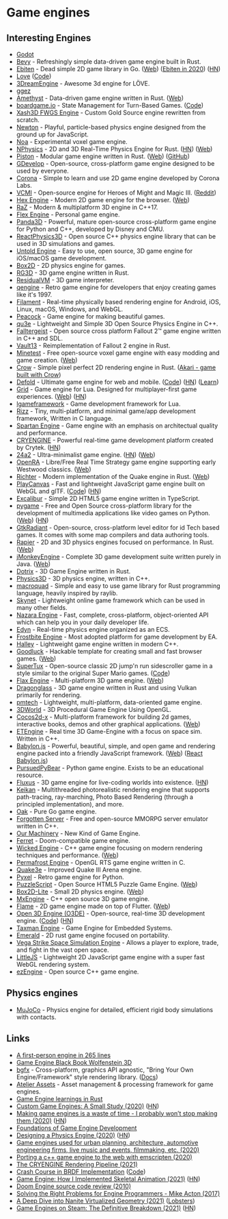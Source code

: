 # Game engines

## Interesting Engines

- [Godot](https://github.com/godotengine/godot)
- [Bevy](https://github.com/bevyengine/bevy) - Refreshingly simple data-driven game engine built in Rust.
- [Ebiten](https://github.com/hajimehoshi/ebiten) - Dead simple 2D game library in Go. ([Web](https://ebiten.org/)) ([Ebiten in 2020](https://ebiten.org/blog/2020.html)) ([HN](https://news.ycombinator.com/item?id=25429375))
- [Love](https://love2d.org) ([Code](https://github.com/love2d/love))
- [3DreamEngine](https://github.com/3dreamengine/3DreamEngine) - Awesome 3d engine for LÖVE.
- [ggez](https://github.com/ggez/ggez)
- [Amethyst](https://github.com/amethyst/amethyst) - Data-driven game engine written in Rust. ([Web](https://amethyst.rs/))
- [boardgame.io](https://boardgame.io/) - State Management for Turn-Based Games. ([Code](https://github.com/boardgameio/boardgame.io))
- [Xash3D FWGS Engine](https://github.com/FWGS/xash3d) - Custom Gold Source engine rewritten from scratch.
- [Newton](https://github.com/hunterloftis/newton) - Playful, particle-based physics engine designed from the ground up for JavaScript.
- [Noa](https://github.com/andyhall/noa) - Experimental voxel game engine.
- [NPhysics](https://github.com/rustsim/nphysics) - 2D and 3D Real-Time Physics Engine for Rust. ([HN](https://news.ycombinator.com/item?id=23599318)) ([Web](https://nphysics.org/))
- [Piston](https://github.com/PistonDevelopers/piston) - Modular game engine written in Rust. ([Web](https://www.piston.rs/)) ([GitHub](https://github.com/PistonDevelopers))
- [GDevelop](https://github.com/4ian/GDevelop) - Open-source, cross-platform game engine designed to be used by everyone.
- [Corona](https://github.com/coronalabs/corona) - Simple to learn and use 2D game engine developed by Corona Labs.
- [VCMI](https://github.com/vcmi/vcmi) - Open-source engine for Heroes of Might and Magic III. ([Reddit](https://www.reddit.com/r/programming/comments/i5oyqz/heroes_of_might_and_magic_iii_engine_written_from/))
- [Hex Engine](https://github.com/suchipi/hex-engine) - Modern 2D game engine for the browser. ([Web](https://hex-engine.dev/))
- [RaZ](https://github.com/Razakhel/RaZ) - Modern & multiplatform 3D engine in C++17.
- [Flex Engine](https://github.com/ajweeks/FlexEngine) - Personal game engine.
- [Panda3D](https://github.com/panda3d/panda3d) - Powerful, mature open-source cross-platform game engine for Python and C++, developed by Disney and CMU.
- [ReactPhysics3D](https://github.com/DanielChappuis/reactphysics3d) - Open source C++ physics engine library that can be used in 3D simulations and games.
- [Untold Engine](https://github.com/untoldengine/UntoldEngine) - Easy to use, open source, 3D game engine for iOS/macOS game development.
- [Box2D](https://github.com/erincatto/box2d) - 2D physics engine for games.
- [RG3D](https://github.com/mrDIMAS/rg3d) - 3D game engine written in Rust.
- [ResidualVM](https://github.com/residualvm/residualvm) - 3D game interpreter.
- [qengine](https://github.com/klaussilveira/qengine) - Retro game engine for developers that enjoy creating games like it's 1997.
- [Filament](https://github.com/google/filament) - Real-time physically based rendering engine for Android, iOS, Linux, macOS, Windows, and WebGL.
- [Peacock](https://github.com/maxdeviant/peacock) - Game engine for making beautiful games.
- [qu3e](https://github.com/RandyGaul/qu3e) - Lightweight and Simple 3D Open Source Physics Engine in C++.
- [Falltergeist](https://github.com/falltergeist/falltergeist) - Open source cross platform Fallout 2™ game engine written in C++ and SDL.
- [Vault13](https://github.com/pingw33n/vault13) - Reimplementation of Fallout 2 engine in Rust.
- [Minetest](https://github.com/minetest/minetest) - Free open-source voxel game engine with easy modding and game creation. ([Web](https://www.minetest.net/))
- [Crow](https://github.com/lcnr/crow) - Simple pixel perfect 2D rendering engine in Rust. ([Akari - game built with Crow](https://github.com/lcnr/akari))
- [Defold](https://defold.com/) - Ultimate game engine for web and mobile. ([Code](https://github.com/defold/defold)) ([HN](https://news.ycombinator.com/item?id=23232648)) ([Learn](https://defold.com/learn/))
- [Grid](https://github.com/Planimeter/grid-sdk) - Game engine for Lua. Designed for multiplayer-first game experiences. ([Web](https://www.planimeter.org/grid-sdk/)) ([HN](https://news.ycombinator.com/item?id=23449224))
- [lgameframework](https://github.com/Planimeter/lgf) - Game development framework for Lua.
- [Rizz](https://github.com/septag/rizz) - Tiny, multi-platform, and minimal game/app development framework, Written in C language.
- [Spartan Engine](https://github.com/PanosK92/SpartanEngine) - Game engine with an emphasis on architectual quality and performance.
- [CRYENGINE](https://github.com/CRYTEK/CRYENGINE/) - Powerful real-time game development platform created by Crytek. ([HN](https://news.ycombinator.com/item?id=23660099))
- [24a2](https://github.com/jamesroutley/24a2) - Ultra-minimalist game engine. ([HN](https://news.ycombinator.com/item?id=23664814)) ([Web](https://24a2.routley.io/))
- [OpenRA](https://www.openra.net/) - Libre/Free Real Time Strategy game engine supporting early Westwood classics. ([Web](https://www.openra.net/))
- [Richter](https://github.com/cormac-obrien/richter) - Modern implementation of the Quake engine in Rust. ([Web](http://c-obrien.org/richter/))
- [PlayCanvas](https://playcanvas.com/) - Fast and lightweight JavaScript game engine built on WebGL and glTF. ([Code](https://github.com/playcanvas/engine)) ([HN](https://news.ycombinator.com/item?id=24018097))
- [Excalibur](https://github.com/excaliburjs/Excalibur) - Simple 2D HTML5 game engine written in TypeScript.
- [pygame](https://github.com/pygame/pygame) - Free and Open Source cross-platform library for the development of multimedia applications like video games on Python. ([Web](https://www.pygame.org/news)) ([HN](https://news.ycombinator.com/item?id=24930615))
- [GtkRadiant](https://github.com/TTimo/GtkRadiant) - Open-source, cross-platform level editor for id Tech based games. It comes with some map compilers and data authoring tools.
- [Rapier](https://github.com/dimforge/rapier) - 2D and 3D physics engines focused on performance. In Rust. ([Web](https://rapier.rs/))
- [jMonkeyEngine](https://github.com/jMonkeyEngine/jmonkeyengine) - Complete 3D game development suite written purely in Java. ([Web](https://jmonkeyengine.org/))
- [Dotrix](https://github.com/lowenware/dotrix) - 3D Game Engine written in Rust.
- [Physics3D](https://github.com/ThePhysicsGuys/Physics3D) - 3D physics engine, written in C++.
- [macroquad](https://github.com/not-fl3/macroquad) - Simple and easy to use game library for Rust programming language, heavily inspired by raylib.
- [Skynet](https://github.com/cloudwu/skynet) - Lightweight online game framework which can be used in many other fields.
- [Nazara Engine](https://github.com/DigitalPulseSoftware/NazaraEngine) - Fast, complete, cross-platform, object-oriented API which can help you in your daily developer life.
- [Edyn](https://github.com/xissburg/edyn) - Real-time physics engine organized as an ECS.
- [Frostbite Engine](https://www.ea.com/frostbite) - Most adopted platform for game development by EA.
- [Halley](https://github.com/amzeratul/halley) - Lightweight game engine written in modern C++.
- [Goodluck](https://github.com/piesku/goodluck) - Hackable template for creating small and fast browser games. ([Web](https://gdlck.com/))
- [SuperTux](https://www.supertux.org/) - Open-source classic 2D jump'n run sidescroller game in a style similar to the original Super Mario games. ([Code](https://github.com/SuperTux/supertux))
- [Flax Engine](https://github.com/FlaxEngine/FlaxEngine) - Multi-platform 3D game engine. ([Web](https://flaxengine.com/))
- [Dragonglass](https://github.com/matthewjberger/dragonglass) - 3D game engine written in Rust and using Vulkan primarily for rendering.
- [pmtech](https://github.com/polymonster/pmtech) - Lightweight, multi-platform, data-oriented game engine.
- [3DWorld](https://github.com/fegennari/3DWorld) - 3D Procedural Game Engine Using OpenGL.
- [Cocos2d-x](https://github.com/cocos2d/cocos2d-x) - Multi-platform framework for building 2d games, interactive books, demos and other graphical applications. ([Web](https://www.cocos.com/en/))
- [ETEngine](https://github.com/Illation/ETEngine) - Real time 3D Game-Engine with a focus on space sim. Written in C++.
- [Babylon.js](https://github.com/BabylonJS/Babylon.js) - Powerful, beautiful, simple, and open game and rendering engine packed into a friendly JavaScript framework. ([Web](https://www.babylonjs.com/)) ([React Babylon.js](https://github.com/brianzinn/react-babylonjs))
- [PursuedPyBear](https://github.com/ppb/pursuedpybear) - Python game engine. Exists to be an educational resource.
- [Fluxus](http://www.pawfal.org/fluxus/) - 3D game engine for live-coding worlds into existence. ([HN](https://news.ycombinator.com/item?id=26130341))
- [Keikan](https://github.com/slightknack/keikan) - Multithreaded photorealistic rendering engine that supports path-tracing, ray-marching, Photo Based Rendering (through a principled implementation), and more.
- [Oak](https://github.com/oakmound/oak) - Pure Go game engine.
- [Forgotten Server](https://github.com/otland/forgottenserver) - Free and open-source MMORPG server emulator written in C++.
- [Our Machinery](https://ourmachinery.com/) - New Kind of Game Engine.
- [Ferret](https://github.com/Rua/ferret) - Doom-compatible game engine.
- [Wicked Engine](https://github.com/turanszkij/WickedEngine) - C++ game engine focusing on modern rendering techniques and performance. ([Web](https://wickedengine.net/))
- [Permafrost Engine](https://github.com/eduard-permyakov/permafrost-engine) - OpenGL RTS game engine written in C.
- [Quake3e](https://github.com/ec-/Quake3e) - Improved Quake III Arena engine.
- [Pyxel](https://github.com/kitao/pyxel) - Retro game engine for Python.
- [PuzzleScript](https://github.com/increpare/PuzzleScript) - Open Source HTML5 Puzzle Game Engine. ([Web](https://www.puzzlescript.net/))
- [Box2D-Lite](https://github.com/erincatto/box2d-lite) - Small 2D physics engine. ([Web](https://box2d.org/))
- [MxEngine](https://github.com/asc-community/MxEngine) - C++ open source 3D game engine.
- [Flame](https://github.com/flame-engine/flame) - 2D game engine made on top of Flutter. ([Web](https://flame-engine.org/))
- [Open 3D Engine (O3DE)](https://o3de.org/) - Open-source, real-time 3D development engine. ([Code](https://github.com/o3de/o3de)) ([HN](https://news.ycombinator.com/item?id=27751358))
- [Taxman Engine](https://github.com/McDevon/taxman-engine) - Game Engine for Embedded Systems.
- [Emerald](https://github.com/Bombfuse/emerald) - 2D rust game engine focused on portability.
- [Vega Strike Space Simulation Engine](https://github.com/vegastrike/Vega-Strike-Engine-Source) - Allows a player to explore, trade, and fight in the vast open space.
- [LittleJS](https://github.com/KilledByAPixel/LittleJS) - Lightweight 2D JavaScript game engine with a super fast WebGL rendering system.
- [ezEngine](https://github.com/ezEngine/ezEngine) - Open source C++ game engine.

## Physics engines

- [MuJoCo](https://github.com/openai/mujoco-py) - Physics engine for detailed, efficient rigid body simulations with contacts.

## Links

- [A first-person engine in 265 lines](http://www.playfuljs.com/a-first-person-engine-in-265-lines/)
- [Game Engine Black Book Wolfenstein 3D](http://fabiensanglard.net/gebbwolf3d/)
- [bgfx](https://github.com/bkaradzic/bgfx) - Cross-platform, graphics API agnostic, "Bring Your Own Engine/Framework" style rendering library. ([Docs](https://bkaradzic.github.io/bgfx/index.html))
- [Atelier Assets](https://github.com/amethyst/atelier-assets) - Asset management & processing framework for game engines.
- [Game Engine learnings in Rust](https://github.com/tuzz/game-engine)
- [Custom Game Engines: A Small Study (2020)](https://gist.github.com/raysan5/909dc6cf33ed40223eb0dfe625c0de74) ([HN](https://news.ycombinator.com/item?id=22965078))
- [Making game engines is a waste of time - I probably won’t stop making them (2020)](https://benwiser.com/blog/Making-game-engines-is-a-waste-of-time---I-probably-won%E2%80%99t-stop-making-them.html) ([HN](https://news.ycombinator.com/item?id=23214621))
- [Foundations of Game Engine Development](https://foundationsofgameenginedev.com/)
- [Designing a Physics Engine (2020)](https://blog.winter.dev/2020/designing-a-physics-engine/) ([HN](https://news.ycombinator.com/item?id=24016718))
- [Game engines used for urban planning, architecture, automotive engineering firms, live music and events, filmmaking, etc. (2020)](https://twitter.com/aaronzlewis/status/1291889682788253696)
- [Porting a c++ game engine to the web with emscripten (2020)](https://www.polymonster.co.uk/blog/porting-to-wasm-with-emscripten)
- [The CRYENGINE Rendering Pipeline (2021)](https://www.youtube.com/watch?v=34S3onEr3r8)
- [Crash Course in BRDF Implementation](https://boksajak.github.io/blog/BRDF) ([Code](https://github.com/boksajak/brdf))
- [Game Engine: How I Implemented Skeletal Animation (2021)](https://vladh.net/articles/game-engine-skeletal-animation.html) ([HN](https://news.ycombinator.com/item?id=26659295))
- [Doom Engine source code review (2010)](https://fabiensanglard.net/doomIphone/doomClassicRenderer.php)
- [Solving the Right Problems for Engine Programmers - Mike Acton (2017)](https://www.youtube.com/watch?v=4B00hV3wmMY)
- [A Deep Dive into Nanite Virtualized Geometry (2021)](http://advances.realtimerendering.com/s2021/Karis_Nanite_SIGGRAPH_Advances_2021_final.pdf) ([Lobsters](https://lobste.rs/s/i2vpnd/deep_dive_into_nanite_virtualized))
- [Game Engines on Steam: The Definitive Breakdown (2021)](https://www.gamedeveloper.com/business/game-engines-on-steam-the-definitive-breakdown) ([HN](https://news.ycombinator.com/item?id=28394818))
